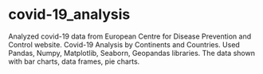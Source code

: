 # covid-19_analysis
Analyzed covid-19 data from European Centre for Disease Prevention and Control website. Covid-19 Analysis by Continents and Countries. Used Pandas, Numpy, Matplotlib, Seaborn, Geopandas libraries. The data shown with bar charts, data frames, pie charts. 
